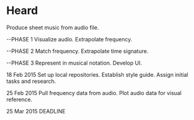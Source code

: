 # Heard
Produce sheet music from audio file.

--PHASE 1
  Visualize audio.
  Extrapolate frequency.

--PHASE 2
  Match frequency.
  Extrapolate time signature.

--PHASE 3
  Represent in musical notation.
  Develop UI.

18 Feb 2015
  Set up local repositories.
  Establish style guide.
  Assign initial tasks and research.
  
25 Feb 2015
  Pull frequency data from audio.
  Plot audio data for visual reference.

25 Mar 2015
  DEADLINE
